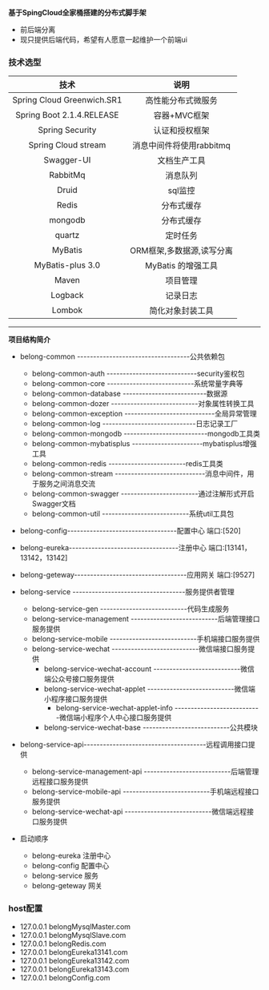 
**基于SpingCloud全家桶搭建的分布式脚手架**
- 前后端分离
- 现只提供后端代码，希望有人愿意一起维护一个前端ui
 
###  技术选型

| 技术                   |   说明                   | 
| :---:                 |   :---:                  | 
| Spring Cloud Greenwich.SR1          |   高性能分布式微服务        |     
| Spring Boot  2.1.4.RELEASE         |   容器+MVC框架            |     
| Spring Security       |   认证和授权框架           |
| Spring Cloud stream      |   消息中间件将使用rabbitmq           |
| Swagger-UI            |   文档生产工具             |
| RabbitMq              |   消息队列                |
| Druid                 |   sql监控                |
| Redis                 |   分布式缓存              |
| mongodb                 |   分布式缓存              |
| quartz                |   定时任务                | e
| MyBatis               |   ORM框架,多数据源,读写分离 |
| MyBatis-plus 3.0          |   MyBatis 的增强工具      |
| Maven                 |   项目管理                |
| Logback               |   记录日志                |
| Lombok                |   简化对象封装工具          |
---

**项目结构简介**
- belong-common -----------------------------------公共依赖包
   - belong-common-auth ----------------------------security鉴权包
   - belong-common-core ---------------------------系统常量字典等
   - belong-common-database --------------------------数据源
   - belong-common-dozer ---------------------------对象属性转换工具
   - belong-common-exception ----------------------------全局异常管理
   - belong-common-log -----------------------------日志记录工厂
   - belong-common-mongodb --------------------------mongodb工具类
   - belong-common-mybatisplus ----------------------mybatisplus增强工具
   - belong-common-redis ------------------------redis工具类
   - belong-common-stream ----------------------------消息中间件，用于服务之间消息交流
   - belong-common-swagger ------------------------通过注解形式开启Swagger文档
   - belong-common-util ---------------------------系统util工具包
- belong-config----------------------------------配置中心 端口:[520]
- belong-eureka----------------------------------注册中心 端口:[13141，13142，13142]
- belong-geteway-----------------------------------应用网关 端口:[9527]
- belong-service -----------------------------------服务提供者管理
    - belong-service-gen ---------------------------代码生成服务
    - belong-service-management ---------------------------后端管理接口服务提供
    - belong-service-mobile ---------------------------手机端接口服务提供
    - belong-service-wechat ---------------------------微信端接口服务提供
        - belong-service-wechat-account ---------------------------微信端公众号接口服务提供
        - belong-service-wechat-applet ---------------------------微信端小程序接口服务提供
            - belong-service-wechat-applet-info ---------------------------微信端小程序个人中心接口服务提供
        - belong-service-wechat-base ---------------------------公共模块
- belong-service-api--------------------------------------远程调用接口提供
    - belong-service-management-api ---------------------------后端管理远程接口服务提供
    - belong-service-mobile-api ---------------------------手机端远程接口服务提供
    - belong-service-wechat-api ---------------------------微信端远程接口服务提供
    

- 启动顺序 
    - belong-eureka     注册中心
    - belong-config        配置中心
    - belong-service       服务
    - belong-geteway      网关

###  host配置
- 127.0.0.1 	belongMysqlMaster.com
- 127.0.0.1 	belongMysqlSlave.com
- 127.0.0.1 	belongRedis.com
- 127.0.0.1 	belongEureka13141.com
- 127.0.0.1 	belongEureka13142.com
- 127.0.0.1 	belongEureka13143.com
- 127.0.0.1 	belongConfig.com